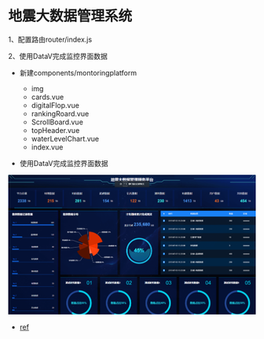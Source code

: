 # 地震大数据管理系统



1、配置路由router/index.js



2、使用DataV完成监控界面数据

- 新建components/montoringplatform
  - img
  - cards.vue
  - digitalFlop.vue
  - rankingRoard.vue
  - ScrollBoard.vue
  - topHeader.vue
  - waterLevelChart.vue
  - index.vue

- 使用DataV完成监控界面数据

![](IMG/微信截图_20210108200055.png)



- [ref](https://github.com/DataV-Team/datav.jiaminghi.com)